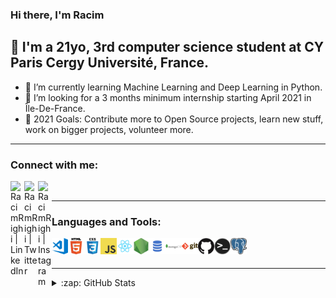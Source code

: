### Hi there, I'm Racim

## 🔭 I'm a 21yo, 3rd computer science student at CY Paris Cergy Université, France.

- 🌱 I’m currently learning Machine Learning and Deep Learning in Python.
- 👯 I’m looking for a 3 months minimum internship starting April 2021 in Île-De-France.
- 🥅 2021 Goals: Contribute more to Open Source projects, learn new stuff, work on bigger projects, volunteer more.

---

### Connect with me:

[<img align="left" alt="RacimRighi | LinkedIn" width="22px" src="https://cdn.jsdelivr.net/npm/simple-icons@v3/icons/linkedin.svg" />][linkedin]
[<img align="left" alt="RacimRighi | Twitter" width="22px" src="https://cdn.jsdelivr.net/npm/simple-icons@v3/icons/twitter.svg" />][twitter]
[<img align="left" alt="RacimRighi | Instagram" width="22px" src="https://cdn.jsdelivr.net/npm/simple-icons@v3/icons/instagram.svg" />][instagram]

<br />

---

### Languages and Tools:

<img align="left" alt="Visual Studio Code" width="26px" src="https://raw.githubusercontent.com/github/explore/80688e429a7d4ef2fca1e82350fe8e3517d3494d/topics/visual-studio-code/visual-studio-code.png" />
<img align="left" alt="HTML5" width="26px" src="https://raw.githubusercontent.com/github/explore/80688e429a7d4ef2fca1e82350fe8e3517d3494d/topics/html/html.png" />
<img align="left" alt="CSS3" width="26px" src="https://raw.githubusercontent.com/github/explore/80688e429a7d4ef2fca1e82350fe8e3517d3494d/topics/css/css.png" />
<img align="left" alt="JavaScript" width="26px" src="https://raw.githubusercontent.com/github/explore/80688e429a7d4ef2fca1e82350fe8e3517d3494d/topics/javascript/javascript.png" />
<img align="left" alt="React Native" width="26px" src="https://raw.githubusercontent.com/github/explore/e94815998e4e0713912fed477a1f346ec04c3da2/topics/react-native/react-native.png" />
<img align="left" alt="Node.js" width="26px" src="https://raw.githubusercontent.com/github/explore/80688e429a7d4ef2fca1e82350fe8e3517d3494d/topics/nodejs/nodejs.png" />
<img align="left" alt="SQL" width="26px" src="https://raw.githubusercontent.com/github/explore/80688e429a7d4ef2fca1e82350fe8e3517d3494d/topics/sql/sql.png" />
<img align="left" alt="MongoDB" width="26px" src="https://raw.githubusercontent.com/github/explore/80688e429a7d4ef2fca1e82350fe8e3517d3494d/topics/mongodb/mongodb.png" />
<img align="left" alt="Git" width="26px" src="https://raw.githubusercontent.com/github/explore/80688e429a7d4ef2fca1e82350fe8e3517d3494d/topics/git/git.png" />
<img align="left" alt="GitHub" width="26px" src="https://raw.githubusercontent.com/github/explore/78df643247d429f6cc873026c0622819ad797942/topics/github/github.png" />
<img align="left" alt="Terminal" width="26px" src="https://raw.githubusercontent.com/github/explore/80688e429a7d4ef2fca1e82350fe8e3517d3494d/topics/terminal/terminal.png" />
<img align="left" alt="PostgreSQL" width="26px" src="https://raw.githubusercontent.com/github/explore/80688e429a7d4ef2fca1e82350fe8e3517d3494d/topics/postgresql/postgresql.png" />

<br />
<br />

---

<details>
  <summary>:zap: GitHub Stats</summary>

  <img align="left" alt="RacimRgh GitHub Stats" src="https://github-readme-stats.vercel.app/api?username=RacimRgh&show_icons=true&hide_border=true" />

</details>

[twitter]: https://twitter.com/RacimRgh
[instagram]: https://www.instagram.com/racim_rgh/
[linkedin]: https://www.linkedin.com/in/racim-righi/
